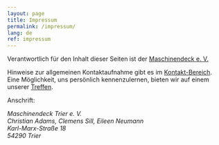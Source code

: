 ```yaml
---
layout: page
title: Impressum
permalink: /impressum/
lang: de
ref: impressum
---
```


Verantwortlich für den Inhalt dieser Seiten ist der [Maschinendeck e. V.](/about)

Hinweise zur allgemeinen Kontaktaufnahme gibt es im [Kontakt-Bereich](/contact). Eine Möglichkeit, uns persönlich kennenzulernen, bieten wir auf einem unserer [Treffen](https://wiki.maschinendeck.org/wiki/Der_Raum#Ist).

Anschrift:
<address>
Maschinendeck Trier e. V.<br />
Christian Adams, Clemens Sill, Eileen Neumann<br />
Karl-Marx-Straße 18<br />
54290 Trier
</address>
